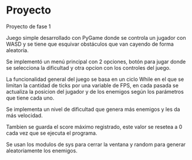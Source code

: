 # Proyecto
Proyecto de fase 1

Juego simple desarrollado con PyGame donde se controla un jugador con WASD y se tiene que esquivar obstáculos que van cayendo de forma aleatoria.

Se implementó un menú principal con 2 opciones, botón para jugar donde se selecciona la dificultad y otra opcion con los controles del juego.

La funcionalidad general del juego se basa en un ciclo While en el que se limitan la cantidad de ticks por una variable de FPS, en cada pasada se actualiza la posicion del jugador y de los enemigos según los parámetros que tiene cada uno.

Se implementa un nivel de dificultad que genera más enemigos y les da más velocidad.

Tambien se guarda el score máximo registrado, este valor se resetea a 0 cada vez que se ejecuta el programa.

Se usan los modulos de sys para cerrar la ventana y random para generar aleatoriamente los enemigos.


